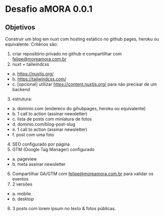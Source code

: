 # Desafio aMORA 0.0.1

## Objetivos

Construir um blog em nuxt com hosting estático no github pages, heroku ou equivalente. Critérios são:

1. criar repositório privado no github e compartilhar com felipe@moreamora.com.br
2. nuxt + tailwindcss
  - a. https://nuxtjs.org/
  - b. https://tailwindcss.com/
  - c. [opcional] utilizar https://content.nuxtjs.org/ para não precisar de um backend
3. estrutura:
  - a. dominio.com (endereco do gihubpages, heroku ou equivalente)
  - b. 1 call to action (assinar newsletter)
  - c. lista de posts com miniatura de fotos
  - d. dominio.com/blog-post-slug
  - e. 1 call to action (assinar newsletter)
  - f. post com uma foto
4. SEO configurado por página
5. GTM (Google Tag Manager) configurado
  - a. pageview
  - b. meta assinar newsletter
6. Compartilhar GA/GTM com felipe@moreamora.com.br para validar os eventos
7. 2 versões
  - a. mobile
  - b. desktop
8. 3 posts com lorem ipsum no texto & fotos públicas.
